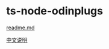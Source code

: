 # ts-node-odinplugs

[readme.md](https://github.com/odinsam/ts-node-odinplugs/blob/main/OdinPlugs/readme.md)

[中文说明](https://github.com/odinsam/ts-node-odinplugs/blob/main/OdinPlugs/readme-zhcn.md)
